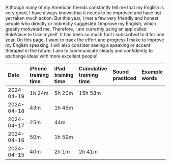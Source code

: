 Although many of my American friends constantly tell me that my English is very good, I have always known that it needs to be improved and have not yet taken much action. But this year, I met a few very friendly and honest people who directly or indirectly suggested I improve my English, which greatly motivated me. Therefore, I am currently using an app called BoldVoice to train myself. It has been so much fun! I subscribed to it for one year. On this page, I want to track the effort and progress I make to improve my English speaking. I will also consider seeing a speaking or accent therapist in the future. I aim to communicate clearly and confidently to exchange ideas with more excellent people!

| Date        | iPhone training time | iPad training time | Cumulative training time | Sound practiced | Example words | 
| :-----      | :-----               | :-----             | :-----          | :----         | :-----    |
| 2024-04-19  | 1h 24m               | 5h 20m             |  15h 58m        |               |           |
| 2024-04-18  | 43m                  | 1h 46m             |                 |               |           |
| 2024-04-17  | 25m                  | 44m                |                 |               |           |
| 2024-04-16  | 50m                  | 1h 59m             |                 |               |           |
| 2024-04-15  | 40m                  | 2h 1m              |  2h 41m         |               |           |


